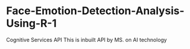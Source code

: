 # Face-Emotion-Detection-Analysis-Using-R-1
Cognitive Services API
This is inbuilt API by MS.
on AI technology

